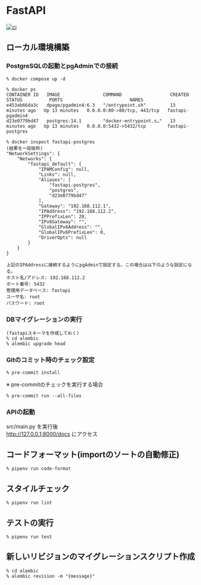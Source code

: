 # FastAPI

[![ci](https://github.com/nezaki/fastapi/actions/workflows/ci.yml/badge.svg?branch=main)](https://github.com/nezaki/fastapi/actions/workflows/ci.yml)

## ローカル環境構築

### PostgreSQLの起動とpgAdminでの接続
```
% docker compose up -d

% docker ps
CONTAINER ID   IMAGE                COMMAND                  CREATED          STATUS          PORTS                         NAMES
e453ab66da3c   dpage/pgadmin4:6.3   "/entrypoint.sh"         13 minutes ago   Up 13 minutes   0.0.0.0:80->80/tcp, 443/tcp   fastapi-pgadmin4
d23e0779bd47   postgres:14.1        "docker-entrypoint.s…"   13 minutes ago   Up 13 minutes   0.0.0.0:5432->5432/tcp        fastapi-postgres

% docker inspect fastapi-postgres
(結果を一部抜粋)
"NetworkSettings": {
    "Networks": {
        "fastapi_default": {
            "IPAMConfig": null,
            "Links": null,
            "Aliases": [
                "fastapi-postgres",
                "postgres",
                "d23e0779bd47"
            ],
            "Gateway": "192.168.112.1",
            "IPAddress": "192.168.112.2",
            "IPPrefixLen": 20,
            "IPv6Gateway": "",
            "GlobalIPv6Address": "",
            "GlobalIPv6PrefixLen": 0,
            "DriverOpts": null
        }
    }
}

上記のIPAddressに接続するようにpgAdminで設定する。この場合は以下のような設定になる。
ホスト名/アドレス: 192.168.112.2
ポート番号: 5432
管理用データベース: fastapi
ユーザ名: root
パスワード: root
```

### DBマイグレーションの実行
```
(fastapiスキーマを作成しておく)
% cd alembic
% alembic upgrade head
```

### Gitのコミット時のチェック設定
```
% pre-commit install
```

※ pre-commitのチェックを実行する場合
```
% pre-commit run --all-files
```

### APIの起動
src/main.py を実行後  
http://127.0.0.1:8000/docs にアクセス

## コードフォーマット(importのソートの自動修正)
```
% pipenv run code-format
```

## スタイルチェック
```
% pipenv run lint
```

## テストの実行
```
% pipenv run test
```

## 新しいリビジョンのマイグレーションスクリプト作成
```
% cd alembic
% alembic revision -m "{message}"
```
